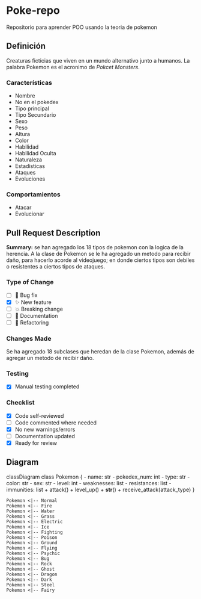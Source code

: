 # Poke-repo
Repositorio para aprender POO usando la teoria de pokemon

## Definición 

Creaturas ficticias que viven en un mundo alternativo junto a humanos. La palabra Pokemon es el acronimo de *Pokcet Monsters*. 

### Características
- Nombre
- No en el pokedex
- Tipo principal
- Tipo Secundario
- Sexo
- Peso
- Altura
- Color
- Habilidad
- Habilidad Oculta
- Naturaleza
- Estadisticas
- Ataques
- Evoluciones

### Comportamientos
- Atacar
- Evolucionar

## Pull Request Description

**Summary:** 
se han agregado los 18 tipos de pokemon con la logica de la herencia. A la clase de Pokemon se le ha agregado un metodo para recibir daño, para hacerlo acorde al videojuego; en donde ciertos tipos son debiles o resistentes a ciertos tipos de ataques.

### Type of Change
- [ ] 🐛 Bug fix
- [x] ✨ New feature  
- [ ] 💥 Breaking change
- [ ] 📝 Documentation
- [ ] 🔧 Refactoring

### Changes Made
Se ha agregado 18 subclases que heredan de la clase Pokemon, además de agregar un metodo de recibir daño.

### Testing
- [x] Manual testing completed

### Checklist
- [x] Code self-reviewed
- [ ] Code commented where needed
- [x] No new warnings/errors
- [ ] Documentation updated
- [x] Ready for review

## Diagram

classDiagram
    class Pokemon {
        - name: str
        - pokedex_num: int
        - type: str
        - color: str
        - sex: str
        - level: int
        - weaknesses: list
        - resistances: list
        - immunities: list
        + attack()
        + level_up()
        + __str__()
        + receive_attack(attack_type)
    }

    Pokemon <|-- Normal
    Pokemon <|-- Fire
    Pokemon <|-- Water
    Pokemon <|-- Grass
    Pokemon <|-- Electric
    Pokemon <|-- Ice
    Pokemon <|-- Fighting
    Pokemon <|-- Poison
    Pokemon <|-- Ground
    Pokemon <|-- Flying
    Pokemon <|-- Psychic
    Pokemon <|-- Bug
    Pokemon <|-- Rock
    Pokemon <|-- Ghost
    Pokemon <|-- Dragon
    Pokemon <|-- Dark
    Pokemon <|-- Steel
    Pokemon <|-- Fairy




